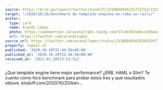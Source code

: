 ```yaml
---
source: https://brid.gy/repost/twitter/kinduff/1318668445131722753/1318684656355639297
target: "/2020/10/20/benchmark-de-template-engines-en-ruby-on-rails/"
author:
  type: card
  name: Arandi López
  photo: https://webmention.io/avatar/pbs.twimg.com/57cde367ee6ccb95ead684f0e897aaf9966b66ba70d5c87f625b5914da65f1d1.jpg
  url: https://twitter.com/arandilopez
source_url: https://twitter.com/arandilopez/status/1318684656355639297
property: repost-of
published: '2020-10-20T22:44:56+00:00'
published_at: '2020-10-20T22:44:56+00:00'
received_at: '2022-01-28T23:53:51Z'
---
```


¿Qué template engine tiene mejor performance? ¿ERB, HAML o Slim? Te cuento cómo hice benchmark para probar estos tres y qué resultados obtuve.
kinduff.com/2020/10/20/ben…